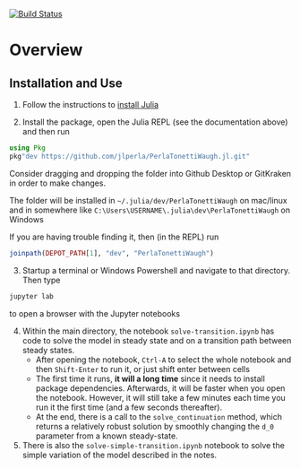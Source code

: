 [![Build Status](https://travis-ci.com/jlperla/PerlaTonettiWaugh.jl.svg?token=G6ge79qYLosYiRGJBp1G&branch=master)](https://travis-ci.com/jlperla/PerlaTonettiWaugh.jl)

# Overview

## Installation and Use

1. Follow the instructions to [install Julia](https://lectures.quantecon.org/jl/getting_started.html#Installing-Julia-and-Dependencies)

2. Install the package, open the Julia REPL (see the documentation above) and then run

```julia 
using Pkg 
pkg"dev https://github.com/jlperla/PerlaTonettiWaugh.jl.git" 
```

Consider dragging and dropping the folder into Github Desktop or GitKraken in order to make changes. 

The folder will be installed in `~/.julia/dev/PerlaTonettiWaugh` on mac/linux and in somewhere like `C:\Users\USERNAME\.julia\dev\PerlaTonettiWaugh` on Windows

If you are having trouble finding it, then (in the REPL) run 
```julia
joinpath(DEPOT_PATH[1], "dev", "PerlaTonettiWaugh")
```

3. Startup a terminal or Windows Powershell and navigate to that directory.  Then type
```bash
jupyter lab
```
to open a browser with the Jupyter notebooks

4. Within the main directory, the notebook `solve-transition.ipynb` has code to solve the model in steady state and on a transition path between steady states. 
   * After opening the notebook, `Ctrl-A` to select the whole notebook and then `Shift-Enter` to run it, or just shift enter between cells
    * The first time it runs, **it will a long time** since it needs to install package dependencies.  Afterwards, it will be faster when you open the notebook.  However, it will still take a few minutes each time you run it the first time (and a few seconds thereafter).
    * At the end, there is a call to the `solve_continuation` method, which returns a relatively robust solution by smoothly changing the `d_0` parameter from a known steady-state. 
5. There is also the `solve-simple-transition.ipynb` notebook to solve the simple variation of the model described in the notes.

